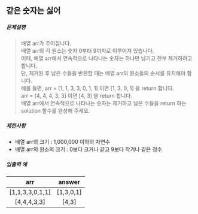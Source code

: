 ## 같은 숫자는 싫어

##### 문제설명
> 배열 arr가 주어집니다.<br> 
배열 arr의 각 원소는 숫자 0부터 9까지로 이루어져 있습니다.<br>
이때, 배열 arr에서 연속적으로 나타나는 숫자는 하나만 남기고 전부 제거하려고 합니다.<br> 
단, 제거된 후 남은 수들을 반환할 때는 배열 arr의 원소들의 순서를 유지해야 합니다.<br>
예를 들면, arr = [1, 1, 3, 3, 0, 1, 1] 이면 [1, 3, 0, 1] 을 return 합니다.<br>
arr = [4, 4, 4, 3, 3] 이면 [4, 3] 을 return 합니다.<br>
배열 arr에서 연속적으로 나타나는 숫자는 제거하고 남은 수들을 return 하는 solution 함수를 완성해 주세요.<br>


##### 제한사항
* 배열 arr의 크기 : 1,000,000 이하의 자연수
* 배열 arr의 원소의 크기 : 0보다 크거나 같고 9보다 작거나 같은 정수

##### 입출력 예
|arr|answer|
|:---:|:---:|
|[1,1,3,3,0,1,1]|[1,3,0,1]
|[4,4,4,3,3]|[4,3]
